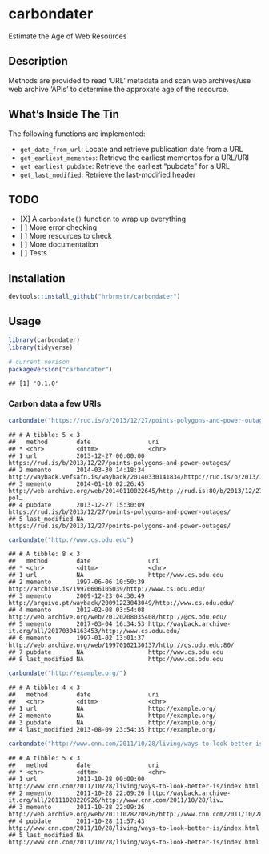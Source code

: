
# carbondater

Estimate the Age of Web Resources

## Description

Methods are provided to read ‘URL’ metadata and scan web archives/use
web archive ‘APIs’ to determine the approxate age of the resource.

## What’s Inside The Tin

The following functions are implemented:

  - `get_date_from_url`: Locate and retrieve publication date from a URL
  - `get_earliest_mementos`: Retrieve the earliest mementos for a
    URL/URI
  - `get_earliest_pubdate`: Retrieve the earliest “pubdate” for a URL
  - `get_last_modified`: Retrieve the last-modified header

## TODO

  - \[X\] A `carbondate()` function to wrap up everything
  - \[ \] More error checking
  - \[ \] More resources to check
  - \[ \] More documentation
  - \[ \] Tests

## Installation

``` r
devtools::install_github("hrbrmstr/carbondater")
```

## Usage

``` r
library(carbondater)
library(tidyverse)

# current verison
packageVersion("carbondater")
```

    ## [1] '0.1.0'

### Carbon data a few URIs

``` r
carbondate("https://rud.is/b/2013/12/27/points-polygons-and-power-outages/")
```

    ## # A tibble: 5 x 3
    ##   method        date                uri                                                                                
    ## * <chr>         <dttm>              <chr>                                                                              
    ## 1 url           2013-12-27 00:00:00 https://rud.is/b/2013/12/27/points-polygons-and-power-outages/                     
    ## 2 memento       2014-03-30 14:18:34 http://wayback.vefsafn.is/wayback/20140330141834/http://rud.is/b/2013/12/27/points…
    ## 3 memento       2014-01-10 02:26:45 http://web.archive.org/web/20140110022645/http://rud.is:80/b/2013/12/27/points-pol…
    ## 4 pubdate       2013-12-27 15:30:09 https://rud.is/b/2013/12/27/points-polygons-and-power-outages/                     
    ## 5 last_modified NA                  https://rud.is/b/2013/12/27/points-polygons-and-power-outages/

``` r
carbondate("http://www.cs.odu.edu")
```

    ## # A tibble: 8 x 3
    ##   method        date                uri                                                                    
    ## * <chr>         <dttm>              <chr>                                                                  
    ## 1 url           NA                  http://www.cs.odu.edu                                                  
    ## 2 memento       1997-06-06 10:50:39 http://archive.is/19970606105039/http://www.cs.odu.edu/                
    ## 3 memento       2009-12-23 04:30:49 http://arquivo.pt/wayback/20091223043049/http://www.cs.odu.edu/        
    ## 4 memento       2012-02-08 03:54:08 http://web.archive.org/web/20120208035408/http://@cs.odu.edu/          
    ## 5 memento       2017-03-04 16:34:53 http://wayback.archive-it.org/all/20170304163453/http://www.cs.odu.edu/
    ## 6 memento       1997-01-02 13:01:37 http://web.archive.org/web/19970102130137/http://cs.odu.edu:80/        
    ## 7 pubdate       NA                  http://www.cs.odu.edu                                                  
    ## 8 last_modified NA                  http://www.cs.odu.edu

``` r
carbondate("http://example.org/")
```

    ## # A tibble: 4 x 3
    ##   method        date                uri                
    ##   <chr>         <dttm>              <chr>              
    ## 1 url           NA                  http://example.org/
    ## 2 memento       NA                  http://example.org/
    ## 3 pubdate       NA                  http://example.org/
    ## 4 last_modified 2013-08-09 23:54:35 http://example.org/

``` r
carbondate("http://www.cnn.com/2011/10/28/living/ways-to-look-better-is/index.html")
```

    ## # A tibble: 5 x 3
    ##   method        date                uri                                                                                
    ## * <chr>         <dttm>              <chr>                                                                              
    ## 1 url           2011-10-28 00:00:00 http://www.cnn.com/2011/10/28/living/ways-to-look-better-is/index.html             
    ## 2 memento       2011-10-28 22:09:26 http://wayback.archive-it.org/all/20111028220926/http://www.cnn.com/2011/10/28/liv…
    ## 3 memento       2011-10-28 22:09:26 http://web.archive.org/web/20111028220926/http://www.cnn.com/2011/10/28/living/way…
    ## 4 pubdate       2011-10-28 11:57:43 http://www.cnn.com/2011/10/28/living/ways-to-look-better-is/index.html             
    ## 5 last_modified NA                  http://www.cnn.com/2011/10/28/living/ways-to-look-better-is/index.html
